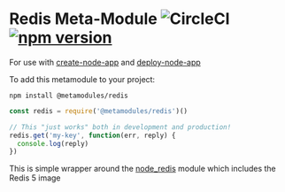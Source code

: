 # Redis Meta-Module ![CircleCI](https://img.shields.io/circleci/build/github/metamodules/redis.svg) [![npm version](https://img.shields.io/npm/v/@metamodules/redis.svg)](https://www.npmjs.com/package/@metamodules/redis)

For use with [create-node-app](https://github.com/kubesail/create-node-app) and [deploy-node-app](https://github.com/kubesail/deploy-node-app)

To add this metamodule to your project:

```
npm install @metamodules/redis
```

```js
const redis = require('@metamodules/redis')()

// This "just works" both in development and production!
redis.get('my-key', function(err, reply) {
  console.log(reply)
})
```

This is simple wrapper around the [node_redis](https://github.com/NodeRedis/node_redis) module which includes the Redis 5 image
